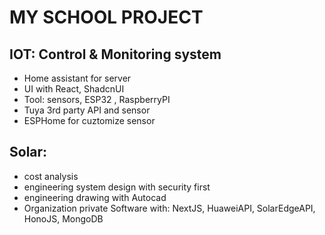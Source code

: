 # MY SCHOOL PROJECT

## IOT: Control & Monitoring system
  - Home assistant for server 
  - UI with React, ShadcnUI
  - Tool: sensors, ESP32 , RaspberryPI
  - Tuya 3rd party API and sensor
  - ESPHome for cuztomize sensor

## Solar: 
  - cost analysis
  - engineering system design with security first
  - engineering drawing with Autocad
  - Organization private Software with: NextJS, HuaweiAPI, SolarEdgeAPI, HonoJS, MongoDB
